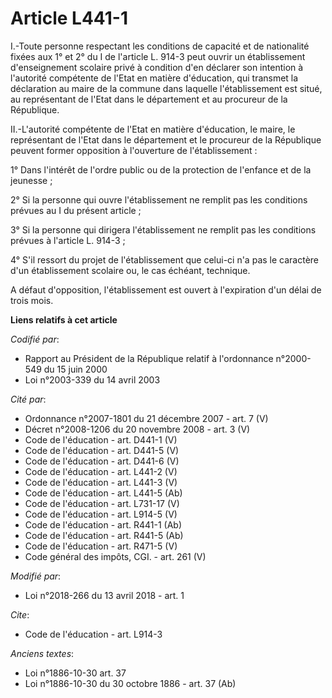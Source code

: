 # Article L441-1

I.-Toute personne respectant les conditions de capacité et de nationalité fixées aux 1° et 2° du I de l'article L. 914-3 peut
ouvrir un établissement d'enseignement scolaire privé à condition d'en déclarer son intention à l'autorité compétente de
l'Etat en matière d'éducation, qui transmet la déclaration au maire de la commune dans laquelle l'établissement est situé, au
représentant de l'Etat dans le département et au procureur de la République. 

II.-L'autorité compétente de l'Etat en matière d'éducation, le maire, le représentant de l'Etat dans le département et le
procureur de la République peuvent former opposition à l'ouverture de l'établissement : 

1° Dans l'intérêt de l'ordre public ou de la protection de l'enfance et de la jeunesse ; 

2° Si la personne qui ouvre l'établissement ne remplit pas les conditions prévues au I du présent article ; 

3° Si la personne qui dirigera l'établissement ne remplit pas les conditions prévues à l'article L. 914-3 ; 

4° S'il ressort du projet de l'établissement que celui-ci n'a pas le caractère d'un établissement scolaire ou, le cas
échéant, technique. 

A défaut d'opposition, l'établissement est ouvert à l'expiration d'un délai de trois mois.

**Liens relatifs à cet article**

_Codifié par_:

  - Rapport au Président de la République relatif à l'ordonnance n°2000-549 du 15 juin 2000
  - Loi n°2003-339 du 14 avril 2003

_Cité par_:

  - Ordonnance n°2007-1801 du 21 décembre 2007 - art. 7 (V)
  - Décret n°2008-1206 du 20 novembre 2008 - art. 3 (V)
  - Code de l'éducation - art. D441-1 (V)
  - Code de l'éducation - art. D441-5 (V)
  - Code de l'éducation - art. D441-6 (V)
  - Code de l'éducation - art. L441-2 (V)
  - Code de l'éducation - art. L441-3 (V)
  - Code de l'éducation - art. L441-5 (Ab)
  - Code de l'éducation - art. L731-17 (V)
  - Code de l'éducation - art. L914-5 (V)
  - Code de l'éducation - art. R441-1 (Ab)
  - Code de l'éducation - art. R441-5 (Ab)
  - Code de l'éducation - art. R471-5 (V)
  - Code général des impôts, CGI. - art. 261 (V)

_Modifié par_:

  - Loi n°2018-266 du 13 avril 2018 - art. 1

_Cite_:

  - Code de l'éducation - art. L914-3

_Anciens textes_:

  - Loi n°1886-10-30 art. 37
  - Loi n°1886-10-30 du 30 octobre 1886 - art. 37 (Ab)
